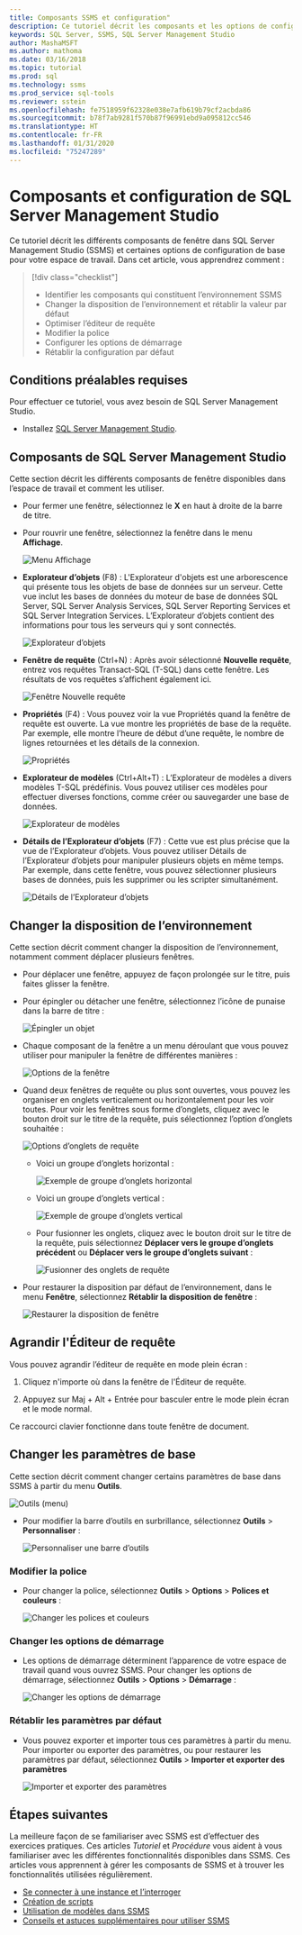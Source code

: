 ```yaml
---
title: Composants SSMS et configuration"
description: Ce tutoriel décrit les composants et les options de configuration de base pour votre environnement SQL Server Management Studio.
keywords: SQL Server, SSMS, SQL Server Management Studio
author: MashaMSFT
ms.author: mathoma
ms.date: 03/16/2018
ms.topic: tutorial
ms.prod: sql
ms.technology: ssms
ms.prod_service: sql-tools
ms.reviewer: sstein
ms.openlocfilehash: fe7518959f62328e038e7afb619b79cf2acbda86
ms.sourcegitcommit: b78f7ab9281f570b87f96991ebd9a095812cc546
ms.translationtype: HT
ms.contentlocale: fr-FR
ms.lasthandoff: 01/31/2020
ms.locfileid: "75247289"
---
```

# <a name="sql-server-management-studio-components-and-configuration"></a>Composants et configuration de SQL Server Management Studio

Ce tutoriel décrit les différents composants de fenêtre dans SQL Server Management Studio (SSMS) et certaines options de configuration de base pour votre espace de travail. Dans cet article, vous apprendrez comment : 

> [!div class="checklist"]
> * Identifier les composants qui constituent l’environnement SSMS
> * Changer la disposition de l’environnement et rétablir la valeur par défaut
> * Optimiser l’éditeur de requête
> * Modifier la police
> * Configurer les options de démarrage
> * Rétablir la configuration par défaut

## <a name="prerequisites"></a>Conditions préalables requises

Pour effectuer ce tutoriel, vous avez besoin de SQL Server Management Studio.  

* Installez [SQL Server Management Studio](https://docs.microsoft.com/sql/ssms/download-sql-server-management-studio-ssms).

## <a name="sql-server-management-studio-components"></a>Composants de SQL Server Management Studio

Cette section décrit les différents composants de fenêtre disponibles dans l’espace de travail et comment les utiliser.

* Pour fermer une fenêtre, sélectionnez le **X** en haut à droite de la barre de titre.
* Pour rouvrir une fenêtre, sélectionnez la fenêtre dans le menu **Affichage**.

    ![Menu Affichage](media/ssms-configuration/viewmenu.png)

* **Explorateur d’objets** (F8) : L'Explorateur d'objets est une arborescence qui présente tous les objets de base de données sur un serveur. Cette vue inclut les bases de données du moteur de base de données SQL Server, SQL Server Analysis Services, SQL Server Reporting Services et SQL Server Integration Services. L’Explorateur d’objets contient des informations pour tous les serveurs qui y sont connectés. 

    ![Explorateur d’objets](media/ssms-configuration/objectexplorer.png)
* **Fenêtre de requête** (Ctrl+N) : Après avoir sélectionné **Nouvelle requête**, entrez vos requêtes Transact-SQL (T-SQL) dans cette fenêtre. Les résultats de vos requêtes s’affichent également ici.

    ![Fenêtre Nouvelle requête](media/ssms-configuration/newquery.png)

* **Propriétés** (F4) : Vous pouvez voir la vue Propriétés quand la fenêtre de requête est ouverte. La vue montre les propriétés de base de la requête. Par exemple, elle montre l’heure de début d’une requête, le nombre de lignes retournées et les détails de la connexion.  

    ![Propriétés](media/ssms-configuration/properties.png)

* **Explorateur de modèles** (Ctrl+Alt+T) : L’Explorateur de modèles a divers modèles T-SQL prédéfinis. Vous pouvez utiliser ces modèles pour effectuer diverses fonctions, comme créer ou sauvegarder une base de données. 

    ![Explorateur de modèles](media/ssms-configuration/templates.png)

* **Détails de l’Explorateur d’objets** (F7) : Cette vue est plus précise que la vue de l’Explorateur d’objets. Vous pouvez utiliser Détails de l’Explorateur d’objets pour manipuler plusieurs objets en même temps. Par exemple, dans cette fenêtre, vous pouvez sélectionner plusieurs bases de données, puis les supprimer ou les scripter simultanément. 

    ![Détails de l’Explorateur d’objets](media/ssms-configuration/objectexplorerdetails.PNG) 

## <a name="change-the-environment-layout"></a>Changer la disposition de l’environnement 

Cette section décrit comment changer la disposition de l’environnement, notamment comment déplacer plusieurs fenêtres. 

* Pour déplacer une fenêtre, appuyez de façon prolongée sur le titre, puis faites glisser la fenêtre. 
* Pour épingler ou détacher une fenêtre, sélectionnez l’icône de punaise dans la barre de titre :

    ![Épingler un objet](media/ssms-configuration/pushpin.png)

* Chaque composant de la fenêtre a un menu déroulant que vous pouvez utiliser pour manipuler la fenêtre de différentes manières : 

    ![Options de la fenêtre](media/ssms-configuration/windowoptions.png)

* Quand deux fenêtres de requête ou plus sont ouvertes, vous pouvez les organiser en onglets verticalement ou horizontalement pour les voir toutes. Pour voir les fenêtres sous forme d’onglets, cliquez avec le bouton droit sur le titre de la requête, puis sélectionnez l’option d’onglets souhaitée :

    ![Options d’onglets de requête](media/ssms-configuration/querytabbedoptions.png)

    * Voici un groupe d’onglets horizontal :

      ![Exemple de groupe d’onglets horizontal](media/ssms-configuration/horizontaltab.png)

    * Voici un groupe d’onglets vertical :

      ![Exemple de groupe d’onglets vertical](media/ssms-configuration/verticaltabgroup.png)

    * Pour fusionner les onglets, cliquez avec le bouton droit sur le titre de la requête, puis sélectionnez **Déplacer vers le groupe d’onglets précédent** ou **Déplacer vers le groupe d’onglets suivant** :

      ![Fusionner des onglets de requête](media/ssms-configuration/mergetabgroups.png)

* Pour restaurer la disposition par défaut de l’environnement, dans le menu **Fenêtre**, sélectionnez **Rétablir la disposition de fenêtre** :

    ![Restaurer la disposition de fenêtre](media/ssms-configuration/resetwindowlayout.png)

## <a name="maximize-query-editor"></a>Agrandir l'Éditeur de requête

Vous pouvez agrandir l’éditeur de requête en mode plein écran :

1. Cliquez n'importe où dans la fenêtre de l'Éditeur de requête.

2. Appuyez sur Maj + Alt + Entrée pour basculer entre le mode plein écran et le mode normal. 

Ce raccourci clavier fonctionne dans toute fenêtre de document. 

## <a name="change-basic-settings"></a>Changer les paramètres de base

Cette section décrit comment changer certains paramètres de base dans SSMS à partir du menu **Outils**.

  ![Outils (menu)](media/ssms-configuration/tools.png)

* Pour modifier la barre d’outils en surbrillance, sélectionnez **Outils** > **Personnaliser** :

    ![Personnaliser une barre d’outils](media/ssms-configuration/toolbar.png)

### <a name="change-the-font"></a>Modifier la police

* Pour changer la police, sélectionnez **Outils** > **Options** > **Polices et couleurs** :

     ![Changer les polices et couleurs](media/ssms-configuration/fontsandcolors.png)

### <a name="change-startup-options"></a>Changer les options de démarrage

* Les options de démarrage déterminent l’apparence de votre espace de travail quand vous ouvrez SSMS. Pour changer les options de démarrage, sélectionnez **Outils** > **Options** > **Démarrage** :

    ![Changer les options de démarrage](media/ssms-configuration/startup.png)

### <a name="reset-settings-to-the-default"></a>Rétablir les paramètres par défaut

* Vous pouvez exporter et importer tous ces paramètres à partir du menu. Pour importer ou exporter des paramètres, ou pour restaurer les paramètres par défaut, sélectionnez **Outils** > **Importer et exporter des paramètres** 

    ![Importer et exporter des paramètres](media/ssms-configuration/settings.png)

## <a name="next-steps"></a>Étapes suivantes

La meilleure façon de se familiariser avec SSMS est d’effectuer des exercices pratiques. Ces articles *Tutoriel* et *Procédure* vous aident à vous familiariser avec les différentes fonctionnalités disponibles dans SSMS.  Ces articles vous apprennent à gérer les composants de SSMS et à trouver les fonctionnalités utilisées régulièrement.

* [Se connecter à une instance et l’interroger](connect-query-sql-server.md)
* [Création de scripts](scripting-ssms.md)
* [Utilisation de modèles dans SSMS](../template/templates-ssms.md)
* [Conseils et astuces supplémentaires pour utiliser SSMS](ssms-tricks.md)
